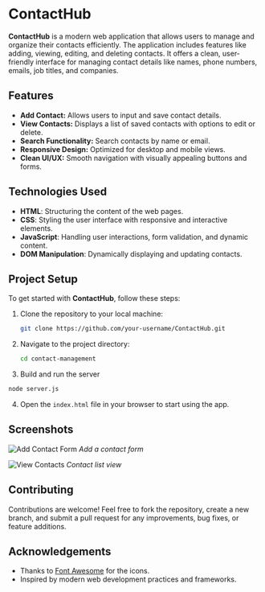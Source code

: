 # ContactHub

**ContactHub** is a modern web application that allows users to manage and organize their contacts efficiently. The application includes features like adding, viewing, editing, and deleting contacts. It offers a clean, user-friendly interface for managing contact details like names, phone numbers, emails, job titles, and companies.

## Features

- **Add Contact:** Allows users to input and save contact details.
- **View Contacts:** Displays a list of saved contacts with options to edit or delete.
- **Search Functionality:** Search contacts by name or email.
- **Responsive Design:** Optimized for desktop and mobile views.
- **Clean UI/UX:** Smooth navigation with visually appealing buttons and forms.

## Technologies Used

- **HTML**: Structuring the content of the web pages.
- **CSS**: Styling the user interface with responsive and interactive elements.
- **JavaScript**: Handling user interactions, form validation, and dynamic content.
- **DOM Manipulation**: Dynamically displaying and updating contacts.

## Project Setup

To get started with **ContactHub**, follow these steps:

1. Clone the repository to your local machine:
    ```bash
    git clone https://github.com/your-username/ContactHub.git
    ```

2. Navigate to the project directory:
    ```bash
    cd contact-management
    ```
    
3. Build and run the server
  ```bash
  node server.js
  ```

4. Open the `index.html` file in your browser to start using the app.

## Screenshots

![Add Contact Form](https://github.com/tanish0510/ContactHub/blob/main/contact-management/Screenshot%202024-11-17%20at%201.51.02%E2%80%AFAM.png)
_Add a contact form_

![View Contacts](https://github.com/tanish0510/ContactHub/blob/main/contact-management/Screenshot%202024-11-17%20at%201.57.03%E2%80%AFAM.png)
_Contact list view_

## Contributing

Contributions are welcome! Feel free to fork the repository, create a new branch, and submit a pull request for any improvements, bug fixes, or feature additions.

## Acknowledgements

- Thanks to [Font Awesome](https://fontawesome.com) for the icons.
- Inspired by modern web development practices and frameworks.


